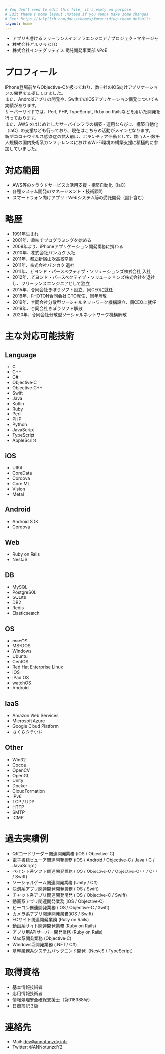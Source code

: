 ```yaml
---
# You don't need to edit this file, it's empty on purpose.
# Edit theme's home layout instead if you wanna make some changes
# See: https://jekyllrb.com/docs/themes/#overriding-theme-defaults
layout: home
---
```

- アプリも書けるフリーランスインフラエンジニア / プロジェクトマネージャ
- 株式会社パルソラ CTO
- 株式会社インテグリティス 受託開発事業部 VPoE

# プロフィール
iPhone登場前からObjective-Cを扱っており、数十社のiOS向けアプリケーションの開発を支援してきました。  
また、Androidアプリの開発や、SwiftでのiOSアプリケーション開発についても実績があります。  
サーバーサイドでは、Perl, PHP, TypeScript, Ruby on Railsなどを用いた開発を行っております。  
また、AWS をはじめとしたサーバインフラの構築・運用ならびに、構築自動化（IaC）の支援なども行っており、現在はこちらの活動がメインとなります。  
新型コロナウイルス感染症の拡大前は、ボランティア活動として、数百人〜数千人規模の国内技術系カンファレンスにおけるWi-Fi環境の構築支援に積極的に参加していました。

# 対応範囲

- AWS等のクラウドサービスの活用支援・構築自動化（IaC）
- 各種システム開発のマネージメント・技術顧問
- スマートフォン向けアプリ・Webシステム等の受託開発（設計含む）

# 略歴
- 1991年生まれ
- 2001年、趣味でプログラミングを始める
- 2009年より、iPhoneアプリケーション開発業務に携わる
- 2010年、株式会社パンカク 入社
- 2011年、都立新宿山吹高校卒業
- 2011年、株式会社パンカク 退社
- 2011年、ビヨンド・パースペクティブ・ソリューションズ株式会社 入社
- 2012年、ビヨンド・パースペクティブ・ソリューションズ株式会社を退社し、フリーランスエンジニアとして独立
- 2015年、合同会社きぼうソフト設立、同CEOに就任
- 2018年、PHOTON合同会社 CTO就任、同年解散
- 2019年、合同会社分散型ソーシャルネットワーク機構設立、同CEOに就任
- 2019年、合同会社きぼうソフト解散
- 2020年、合同会社分散型ソーシャルネットワーク機構解散

# 主な対応可能技術

## Language
- C
- C++
- C#
- Objective-C
- Objective-C++
- Swift
- Java
- Kotlin
- Ruby
- Perl
- PHP
- Python
- JavaScript
- TypeScript
- AppleScript

## iOS
- UIKit
- CoreData
- Cordova
- Core ML
- Vision
- Metal

## Android
- Android SDK
- Cordova

## Web
- Ruby on Rails
- NestJS

## DB
- MySQL
- PostgreSQL
- SQLite
- DB2
- Redis
- Elasticsearch

## OS
- macOS
- MS-DOS
- Windows
- Ubuntu
- CentOS
- Red Hat Enterprise Linux
- iOS
- iPad OS
- watchOS
- Android

## IaaS
- Amazon Web Services
- Microsoft Azure
- Google Cloud Platform
- さくらクラウド

## Other
- Win32
- Cocoa
- OpenCV
- OpenGL
- Unity
- Docker
- CloudFormation
- IPv6
- TCP / UDP
- HTTP
- SMTP
- ICMP

# 過去実績例
- QRコードリーダー関連開発業務 (iOS / Objective-C)
- 電子書籍ビューア関連開発業務 (iOS / Android / Objective-C / Java / C / JavaScript )
- ペイント系ソフト関連開発業務 (iOS / Objective-C / Objective-C++ / C++ / Swift)
- ソーシャルゲーム関連開発業務 (Unity / C#)
- 決済系アプリ関連開発開発業務 (iOS / Swift)
- チャット系アプリ関連開発開発 (iOS / Objective-C / Swift)
- 動画系アプリ関連開発業務 (iOS / Objective-C)
- ビーコン関連開発業務 (iOS / Objective-C / Swift)
- カメラ系アプリ関連開発業務(iOS / Swift)
- ECサイト関連開発業務 (Ruby on Rails)
- 動画系サイト関連開発業務 (Ruby on Rails)
- アプリ用APIサーバー開発業務 (Ruby on Rails)
- Mac系開発業務 (Objective-C)
- Windows系開発業務 (.NET / C#)
- 基幹業務系システムバックエンド開発（NestJS / TypeScript）

# 取得資格
- 基本情報技術者
- 応用情報技術者
- 情報処理安全確保支援士（第018388号）
- 日商簿記３級

# 連絡先
- Mail: dev@annotunzdy.info
- Twitter: @ANNotunzdY2
